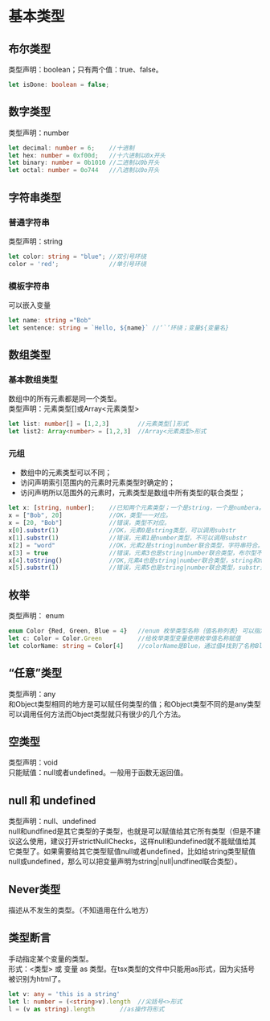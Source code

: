 # 基本类型

## 布尔类型

类型声明：boolean；只有两个值：true、false。

```ts
let isDone: boolean = false;
```

## 数字类型

类型声明：number

```ts
let decimal: number = 6;    //十进制
let hex: number = 0xf00d;   //十六进制以0x开头
let binary: number = 0b1010 //二进制以0b开头
let octal: number = 0o744   //八进制以0o开头
```

## 字符串类型

### 普通字符串

类型声明：string

```ts
let color: string = "blue"; //双引号环绕
color = 'red';              //单引号环绕
```

### 模板字符串

可以嵌入变量

```ts
let name: string ="Bob"
let sentence: string = `Hello, ${name}` //‘`’环绕；变量${变量名}
```

## 数组类型

### 基本数组类型

数组中的所有元素都是同一个类型。  
类型声明：元素类型[]或Array<元素类型>

```ts
let list: number[] = [1,2,3]        //元素类型[]形式
let list2: Array<number> = [1,2,3]  //Array<元素类型>形式
```

### 元组

* 数组中的元素类型可以不同；
* 访问声明索引范围内的元素时元素类型时确定的；
* 访问声明所以范围外的元素时，元素类型是数组中所有类型的联合类型；

```ts
let x: [string, number];    //已知两个元素类型；一个是string，一个是numbera。
x = ["Bob", 20]             //OK，类型一一对应。
x = [20, "Bob"]             //错误，类型不对应。
x[0].substr(1)              //OK，元素0是string类型，可以调用substr
x[1].substr(1)              //错误，元素1是number类型，不可以调用substr
x[2] = "word"               //OK，元素2是string|number联合类型，字符串符合。
x[3] = true                 //错误，元素3也是string|number联合类型，布尔型不符合。
x[4].toString()             //OK,元素4也是string|number联合类型，string和number都有toString()
x[5].substr(1)              //错误，元素5也是string|number联合类型，substr只存在string中，所以不能调用
```

## 枚举

类型声明： enum

```ts
enum Color {Red, Green, Blue = 4}   //enum 枚举类型名称｛值名称列表} 可以指定值也可以不指定
let c: Color = Color.Green          //给枚举类型变量使用枚举值名称赋值
let colorName: string = Color[4]    //colorName是Blue，通过值4找到了名称Blue
```

## “任意”类型

类型声明：any  
和Object类型相同的地方是可以赋任何类型的值；和Object类型不同的是any类型可以调用任何方法而Object类型就只有很少的几个方法。

## 空类型

类型声明：void  
只能赋值：null或者undefined。一般用于函数无返回值。

## null 和 undefined

类型声明：null、undefined  
null和undfined是其它类型的子类型，也就是可以赋值给其它所有类型（但是不建议这么使用，建议打开strictNullChecks，这样null和undefined就不能赋值给其它类型了。如果需要给其它类型赋值null或者undefined，比如给string类型赋值null或undefined，那么可以把变量声明为string|null|undfined联合类型）。

## Never类型

描述从不发生的类型。（不知道用在什么地方）

## 类型断言

手动指定某个变量的类型。  
形式：<类型> 或 变量 as 类型。在tsx类型的文件中只能用as形式，因为尖括号被识别为html了。

```ts
let v: any = 'this is a string'
let l: number = (<string>v).length  //尖括号<>形式
l = (v as string).length       //as操作符形式
```
